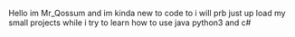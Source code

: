 Hello im Mr_Qossum and im kinda new to code to i will prb just up load my small projects while i try to learn how to use java python3 and c#


